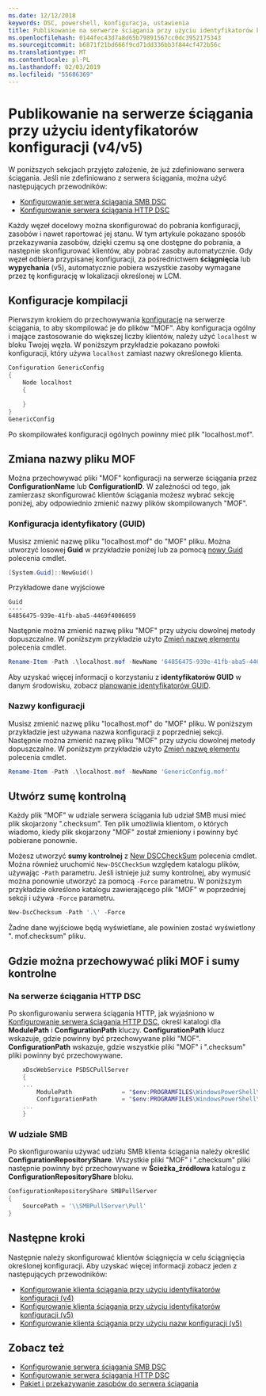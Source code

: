 ```yaml
---
ms.date: 12/12/2018
keywords: DSC, powershell, konfiguracja, ustawienia
title: Publikowanie na serwerze ściągania przy użyciu identyfikatorów konfiguracji (v4/v5)
ms.openlocfilehash: 0144fec43d7a8d65b79891567cc0dc3952175343
ms.sourcegitcommit: b6871f21bd666f9cd71dd336bb3f844cf472b56c
ms.translationtype: MT
ms.contentlocale: pl-PL
ms.lasthandoff: 02/03/2019
ms.locfileid: "55686369"
---
```

# <a name="publish-to-a-pull-server-using-configuration-ids-v4v5"></a>Publikowanie na serwerze ściągania przy użyciu identyfikatorów konfiguracji (v4/v5)

W poniższych sekcjach przyjęto założenie, że już zdefiniowano serwera ściągania. Jeśli nie zdefiniowano z serwera ściągania, można użyć następujących przewodników:

- [Konfigurowanie serwera ściągania SMB DSC](pullServerSmb.md)
- [Konfigurowanie serwera ściągania HTTP DSC](pullServer.md)

Każdy węzeł docelowy można skonfigurować do pobrania konfiguracji, zasobów i nawet raportować jej stanu. W tym artykule pokazano sposób przekazywania zasobów, dzięki czemu są one dostępne do pobrania, a następnie skonfigurować klientów, aby pobrać zasoby automatycznie. Gdy węzeł odbiera przypisanej konfiguracji, za pośrednictwem **ściągnięcia** lub **wypychania** (v5), automatycznie pobiera wszystkie zasoby wymagane przez tę konfigurację w lokalizacji określonej w LCM.

## <a name="compile-configurations"></a>Konfiguracje kompilacji

Pierwszym krokiem do przechowywania [konfiguracje](../configurations/configurations.md) na serwerze ściągania, to aby skompilować je do plików "MOF". Aby konfiguracja ogólny i mające zastosowanie do większej liczby klientów, należy użyć `localhost` w bloku Twojej węzła. W poniższym przykładzie pokazano powłoki konfiguracji, który używa `localhost` zamiast nazwy określonego klienta.

```powershell
Configuration GenericConfig
{
    Node localhost
    {

    }
}
GenericConfig
```

Po skompilowałeś konfiguracji ogólnych powinny mieć plik "localhost.mof".

## <a name="renaming-the-mof-file"></a>Zmiana nazwy pliku MOF

Można przechowywać pliki "MOF" konfiguracji na serwerze ściągania przez **ConfigurationName** lub **ConfigurationID**. W zależności od tego, jak zamierzasz skonfigurować klientów ściągania możesz wybrać sekcję poniżej, aby odpowiednio zmienić nazwy plików skompilowanych "MOF".

### <a name="configuration-ids-guid"></a>Konfiguracja identyfikatory (GUID)

Musisz zmienić nazwę pliku "localhost.mof" do "<GUID>MOF" pliku. Można utworzyć losowej **Guid** w przykładzie poniżej lub za pomocą [nowy Guid](/powershell/module/microsoft.powershell.utility/new-guid) polecenia cmdlet.

```powershell
[System.Guid]::NewGuid()
```

Przykładowe dane wyjściowe

```output
Guid
----
64856475-939e-41fb-aba5-4469f4006059
```

Następnie można zmienić nazwę pliku "MOF" przy użyciu dowolnej metody dopuszczalne. W poniższym przykładzie użyto [Zmień nazwę elementu](/powershell/module/microsoft.powershell.management/rename-item) polecenia cmdlet.

```powershell
Rename-Item -Path .\localhost.mof -NewName '64856475-939e-41fb-aba5-4469f4006059.mof'
```

Aby uzyskać więcej informacji o korzystaniu z **identyfikatorów GUID** w danym środowisku, zobacz [planowanie identyfikatorów GUID](/powershell/dsc/secureserver#guids).

### <a name="configuration-names"></a>Nazwy konfiguracji

Musisz zmienić nazwę pliku "localhost.mof" do "<Configuration Name>MOF" pliku. W poniższym przykładzie jest używana nazwa konfiguracji z poprzedniej sekcji. Następnie można zmienić nazwę pliku "MOF" przy użyciu dowolnej metody dopuszczalne. W poniższym przykładzie użyto [Zmień nazwę elementu](/powershell/module/microsoft.powershell.management/rename-item) polecenia cmdlet.

```powershell
Rename-Item -Path .\localhost.mof -NewName 'GenericConfig.mof'
```

## <a name="create-the-checksum"></a>Utwórz sumę kontrolną

Każdy plik "MOF" w udziale serwera ściągania lub udział SMB musi mieć plik skojarzony ".checksum". Ten plik umożliwia klientom, o których wiadomo, kiedy plik skojarzony "MOF" został zmieniony i powinny być pobierane ponownie.

Możesz utworzyć **sumy kontrolnej** z [New DSCCheckSum](/powershell/module/psdesiredstateconfiguration/new-dscchecksum) polecenia cmdlet. Można również uruchomić `New-DSCCheckSum` względem katalogu plików, używając `-Path` parametru. Jeśli istnieje już sumy kontrolnej, aby wymusić można ponownie utworzyć za pomocą `-Force` parametru. W poniższym przykładzie określono katalogu zawierającego plik "MOF" w poprzedniej sekcji i używa `-Force` parametru.

```powershell
New-DscChecksum -Path '.\' -Force
```

Żadne dane wyjściowe będą wyświetlane, ale powinien zostać wyświetlony "<GUID or Configuration Name>. mof.checksum" pliku.

## <a name="where-to-store-mof-files-and-checksums"></a>Gdzie można przechowywać pliki MOF i sumy kontrolne

### <a name="on-a-dsc-http-pull-server"></a>Na serwerze ściągania HTTP DSC

Po skonfigurowaniu serwera ściągania HTTP, jak wyjaśniono w [Konfigurowanie serwera ściągania HTTP DSC](pullServer.md), określ katalogi dla **ModulePath** i **ConfigurationPath** kluczy. **ConfigurationPath** klucz wskazuje, gdzie powinny być przechowywane pliki "MOF". **ConfigurationPath** wskazuje, gdzie wszystkie pliki "MOF" i ".checksum" pliki powinny być przechowywane.

```powershell
    xDscWebService PSDSCPullServer
    {
    ...
        ModulePath              = "$env:PROGRAMFILES\WindowsPowerShell\DscService\Modules"
        ConfigurationPath       = "$env:PROGRAMFILES\WindowsPowerShell\DscService\Configuration"
    ...
    }

```

### <a name="on-an-smb-share"></a>W udziale SMB

Po skonfigurowaniu używać udziału SMB klienta ściągania należy określić **ConfigurationRepositoryShare**. Wszystkie pliki "MOF" i ".checksum" pliki następnie powinny być przechowywane w **Ścieżka_źródłowa** katalogu z **ConfigurationRepositoryShare** bloku.

```powershell
ConfigurationRepositoryShare SMBPullServer
{
    SourcePath = '\\SMBPullServer\Pull'
}
```

## <a name="next-steps"></a>Następne kroki

Następnie należy skonfigurować klientów ściągnięcia w celu ściągnięcia określonej konfiguracji. Aby uzyskać więcej informacji zobacz jeden z następujących przewodników:

- [Konfigurowanie klienta ściągania przy użyciu identyfikatorów konfiguracji (v4)](pullClientConfigId4.md)
- [Konfigurowanie klienta ściągania przy użyciu identyfikatorów konfiguracji (v5)](pullClientConfigId.md)
- [Konfigurowanie klienta ściągania przy użyciu nazw konfiguracji (v5)](pullClientConfigNames.md)

## <a name="see-also"></a>Zobacz też

- [Konfigurowanie serwera ściągania SMB DSC](pullServerSmb.md)
- [Konfigurowanie serwera ściągania HTTP DSC](pullServer.md)
- [Pakiet i przekazywanie zasobów do serwera ściągania](package-upload-resources.md)
